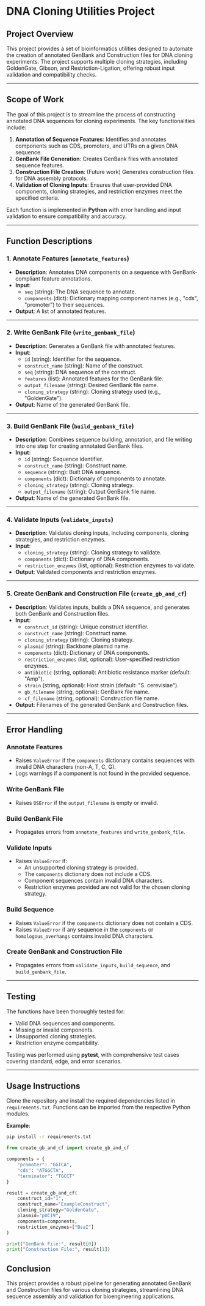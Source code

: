# DNA Cloning Utilities Project

## Project Overview

This project provides a set of bioinformatics utilities designed to automate the creation of annotated GenBank and Construction files for DNA cloning experiments. The project supports multiple cloning strategies, including GoldenGate, Gibson, and Restriction-Ligation, offering robust input validation and compatibility checks.

---

## Scope of Work

The goal of this project is to streamline the process of constructing annotated DNA sequences for cloning experiments. The key functionalities include:

1. **Annotation of Sequence Features**: Identifies and annotates components such as CDS, promoters, and UTRs on a given DNA sequence.
2. **GenBank File Generation**: Creates GenBank files with annotated sequence features.
3. **Construction File Creation**: (Future work) Generates construction files for DNA assembly protocols.
4. **Validation of Cloning Inputs**: Ensures that user-provided DNA components, cloning strategies, and restriction enzymes meet the specified criteria.

Each function is implemented in **Python** with error handling and input validation to ensure compatibility and accuracy.

---

## Function Descriptions

### 1. Annotate Features (`annotate_features`)
- **Description**: Annotates DNA components on a sequence with GenBank-compliant feature annotations.
- **Input**:
  - `seq` (string): The DNA sequence to annotate.
  - `components` (dict): Dictionary mapping component names (e.g., "cds", "promoter") to their sequences.
- **Output**: A list of annotated features.

---

### 2. Write GenBank File (`write_genbank_file`)
- **Description**: Generates a GenBank file with annotated features.
- **Input**:
  - `id` (string): Identifier for the sequence.
  - `construct_name` (string): Name of the construct.
  - `seq` (string): DNA sequence of the construct.
  - `features` (list): Annotated features for the GenBank file.
  - `output_filename` (string): Desired GenBank file name.
  - `cloning_strategy` (string): Cloning strategy used (e.g., "GoldenGate").
- **Output**: Name of the generated GenBank file.

---

### 3. Build GenBank File (`build_genbank_file`)
- **Description**: Combines sequence building, annotation, and file writing into one step for creating annotated GenBank files.
- **Input**:
  - `id` (string): Sequence identifier.
  - `construct_name` (string): Construct name.
  - `sequence` (string): Built DNA sequence.
  - `components` (dict): Dictionary of components to annotate.
  - `cloning_strategy` (string): Cloning strategy.
  - `output_filename` (string): Output GenBank file name.
- **Output**: Name of the generated GenBank file.

---

### 4. Validate Inputs (`validate_inputs`)
- **Description**: Validates cloning inputs, including components, cloning strategies, and restriction enzymes.
- **Input**:
  - `cloning_strategy` (string): Cloning strategy to validate.
  - `components` (dict): Dictionary of DNA components.
  - `restriction_enzymes` (list, optional): Restriction enzymes to validate.
- **Output**: Validated components and restriction enzymes.

---

### 5. Create GenBank and Construction File (`create_gb_and_cf`)
- **Description**: Validates inputs, builds a DNA sequence, and generates both GenBank and Construction files.
- **Input**:
  - `construct_id` (string): Unique construct identifier.
  - `construct_name` (string): Construct name.
  - `cloning_strategy` (string): Cloning strategy.
  - `plasmid` (string): Backbone plasmid name.
  - `components` (dict): Dictionary of DNA components.
  - `restriction_enzymes` (list, optional): User-specified restriction enzymes.
  - `antibiotic` (string, optional): Antibiotic resistance marker (default: "Amp").
  - `strain` (string, optional): Host strain (default: "S. cerevisiae").
  - `gb_filename` (string, optional): GenBank file name.
  - `cf_filename` (string, optional): Construction file name.
- **Output**: Filenames of the generated GenBank and Construction files.

---

## Error Handling

### Annotate Features
- Raises `ValueError` if the `components` dictionary contains sequences with invalid DNA characters (non-A, T, C, G).
- Logs warnings if a component is not found in the provided sequence.

### Write GenBank File
- Raises `OSError` if the `output_filename` is empty or invalid.

### Build GenBank File
- Propagates errors from `annotate_features` and `write_genbank_file`.

### Validate Inputs
- Raises `ValueError` if:
  - An unsupported cloning strategy is provided.
  - The `components` dictionary does not include a CDS.
  - Component sequences contain invalid DNA characters.
  - Restriction enzymes provided are not valid for the chosen cloning strategy.

### Build Sequence
- Raises `ValueError` if the `components` dictionary does not contain a CDS.
- Raises `ValueError` if any sequence in the `components` or `homologous_overhangs` contains invalid DNA characters.


### Create GenBank and Construction File
- Propagates errors from `validate_inputs`, `build_sequence`, and `build_genbank_file`.

---

## Testing

The functions have been thoroughly tested for:
- Valid DNA sequences and components.
- Missing or invalid components.
- Unsupported cloning strategies.
- Restriction enzyme compatibility.

Testing was performed using **pytest**, with comprehensive test cases covering standard, edge, and error scenarios.

---

## Usage Instructions

Clone the repository and install the required dependencies listed in `requirements.txt`. Functions can be imported from the respective Python modules.

**Example**:
```bash
pip install -r requirements.txt
```

```python
from create_gb_and_cf import create_gb_and_cf

components = {
    "promoter": "GGTCA",
    "cds": "ATGGCTA",
    "terminator": "TGCCT"
}

result = create_gb_and_cf(
    construct_id="1",
    construct_name="ExampleConstruct",
    cloning_strategy="GoldenGate",
    plasmid="pUC19",
    components=components,
    restriction_enzymes=["BsaI"]
)

print("GenBank File:", result[0])
print("Construction File:", result[1])
```

## Conclusion
This project provides a robust pipeline for generating annotated GenBank and Construction files for various cloning strategies, streamlining DNA sequence assembly and validation for bioengineering applications.